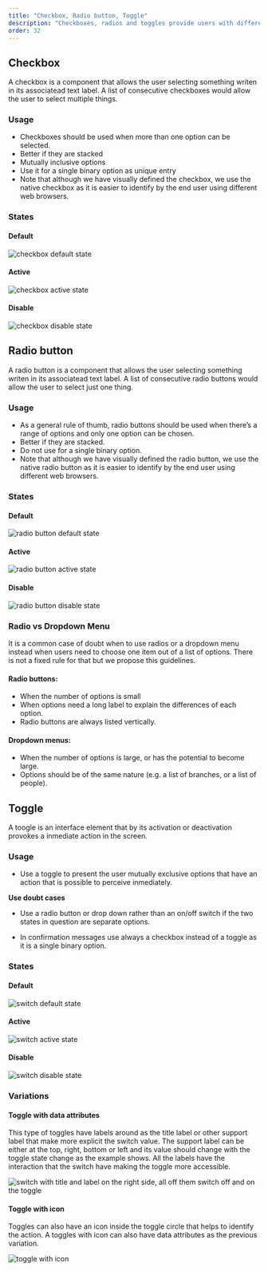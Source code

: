 ```yaml
---
title: "Checkbox, Radio button, Toggle"
description: "Checkboxes, radios and toggles provide users with different selection and activation tools."
order: 32
---
```


## Checkbox

A checkbox is a component that allows the user selecting something writen in its associatead text label. A list of consecutive checkboxes would allow the user to select multiple things.

### Usage

* Checkboxes should be used when more than one option can be selected.
* Better if they are stacked
* Mutually inclusive options
* Use it for a single binary option as unique entry
* Note that although we have visually defined the checkbox, we use the native checkbox as it is easier to identify by the end user using different web browsers.

### States

#### Default

![checkbox default state](/images/lexicon-1/checkbox.png)

#### Active

![checkbox active state](/images/lexicon-1/checkboxSelected.png)

#### Disable

![checkbox disable state](/images/lexicon-1/checkboxDisabled.png)

## Radio button

A radio button is a component that allows the user selecting something writen in its associatead text label. A list of consecutive radio buttons would allow the user to select just one thing.

### Usage

* As a general rule of thumb, radio buttons should be used when there’s a range of options and only one option can be chosen.
* Better if they are stacked.
* Do not use for a single binary option.
* Note that although we have visually defined the radio button, we use the native radio button as it is easier to identify by the end user using different web browsers.

### States

#### Default

![radio button default state](/images/lexicon-1/radiobuttonOff.png)

#### Active

![radio button active state](/images/lexicon-1/radiobuttonOn.png)

#### Disable

![radio button disable state](/images/lexicon-1/radiobuttonDisabled.png)

### Radio vs Dropdown Menu

It is a common case of doubt when to use radios or a dropdown menu instead when users need to choose one item out of a list of options. There is not a fixed rule for that but we propose this guidelines.

#### Radio buttons:

* When the number of options is small
* When options need a long label to explain the differences of each option.
* Radio buttons are always listed vertically.

#### Dropdown menus:

* When the number of options is large, or has the potential to become large.
* Options should be of the same nature (e.g. a list of branches, or a list of people).


## Toggle

A toogle is an interface element that by its activation or deactivation provokes a inmediate action in the screen.

### Usage

* Use a toggle to present the user mutually exclusive options that have an action that is possible to perceive inmediately.

**Use doubt cases**

* Use a radio button or drop down rather than an on/off switch if the two states in question are separate options.

* In confirmation messages use always a checkbox instead of a toggle as it is a single  binary option.

### States

#### Default

![switch default state](/images/lexicon-1/switchOff.png)

#### Active

![switch active state](/images/lexicon-1/switchOn.png)

#### Disable

![switch disable state](/images/lexicon-1/switchDisabled.png)

### Variations

#### Toggle with data attributes

This type of toggles have labels around as the title label or other support label that make more explicit the switch value. The support label can be either at the top, right, bottom or left and its value should change with the toggle state change as the example shows. All the labels have the interaction that the switch have making the toggle more accessible.

![switch with title and label on the right side, all off them switch off and on the toggle](/images/lexicon-1/switchAttributes.png)

#### Toggle with icon

Toggles can also have an icon inside the toggle circle that helps to identify the action. A toggles with icon can also have data attributes as the previous variation.

![toggle with icon](/images/lexicon-1/switchIcon.png)


